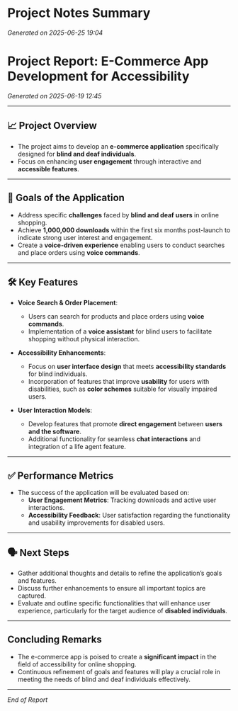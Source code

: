 # Project Notes Summary

*Generated on 2025-06-25 19:04*

# Project Report: E-Commerce App Development for Accessibility

*Generated on 2025-06-19 12:45*

---

## 📈 **Project Overview**
- The project aims to develop an **e-commerce application** specifically designed for **blind and deaf individuals**.
- Focus on enhancing **user engagement** through interactive and **accessible features**.

---

## 🎯 **Goals of the Application**
- Address specific **challenges** faced by **blind and deaf users** in online shopping.
- Achieve **1,000,000 downloads** within the first six months post-launch to indicate strong user interest and engagement.
- Create a **voice-driven experience** enabling users to conduct searches and place orders using **voice commands**.

---

## 🛠️ **Key Features**
- **Voice Search & Order Placement**:
  - Users can search for products and place orders using **voice commands**.
  - Implementation of a **voice assistant** for blind users to facilitate shopping without physical interaction.

- **Accessibility Enhancements**:
  - Focus on **user interface design** that meets **accessibility standards** for blind individuals.
  - Incorporation of features that improve **usability** for users with disabilities, such as **color schemes** suitable for visually impaired users.

- **User Interaction Models**:
  - Develop features that promote **direct engagement** between **users and the software**.
  - Additional functionality for seamless **chat interactions** and integration of a life agent feature.

---

## ✅ **Performance Metrics**
- The success of the application will be evaluated based on:
  - **User Engagement Metrics**: Tracking downloads and active user interactions.
  - **Accessibility Feedback**: User satisfaction regarding the functionality and usability improvements for disabled users.

---

## 🗣️ **Next Steps**
- Gather additional thoughts and details to refine the application’s goals and features.
- Discuss further enhancements to ensure all important topics are captured.
- Evaluate and outline specific functionalities that will enhance user experience, particularly for the target audience of **disabled individuals**.

---

## **Concluding Remarks**
- The e-commerce app is poised to create a **significant impact** in the field of accessibility for online shopping.
- Continuous refinement of goals and features will play a crucial role in meeting the needs of blind and deaf individuals effectively.

--- 
*End of Report*